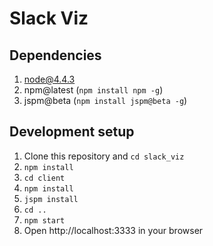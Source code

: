 # Slack Viz

## Dependencies

1. node@4.4.3
2. npm@latest (`npm install npm -g`)
3. jspm@beta (`npm install jspm@beta -g`)

## Development setup

1. Clone this repository and `cd slack_viz`
2. `npm install`
3. `cd client`
4. `npm install`
5. `jspm install`
6. `cd ..`
7. `npm start`
8.  Open http://localhost:3333 in your browser